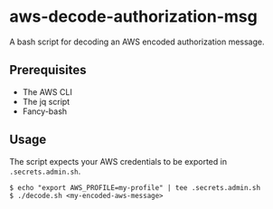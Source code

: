 # aws-decode-authorization-msg

A bash script for decoding an AWS encoded authorization message.

## Prerequisites

- The AWS CLI
- The jq script
- Fancy-bash

## Usage

The script expects your AWS credentials to be exported in `.secrets.admin.sh`.

```
$ echo "export AWS_PROFILE=my-profile" | tee .secrets.admin.sh
$ ./decode.sh <my-encoded-aws-message>
```
